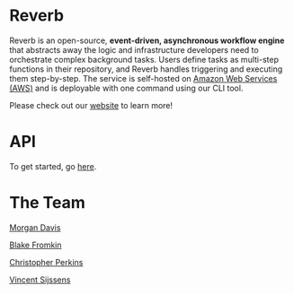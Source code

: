# Reverb

Reverb is an open-source, **event-driven, asynchronous workflow engine** that abstracts away the logic and infrastructure developers need to orchestrate complex background tasks. Users define tasks as multi-step functions in their repository, and Reverb handles triggering and executing them step-by-step. The service is self-hosted on [Amazon Web Services (AWS)](https://aws.amazon.com/) and is deployable with one command using our CLI tool.

Please check out our [website]() to learn more!

# API

To get started, go [here](https://github.com/reverb-app/reverb).

# The Team

[Morgan Davis]()

[Blake Fromkin]()

[Christopher Perkins]()

[Vincent Sijssens]()
